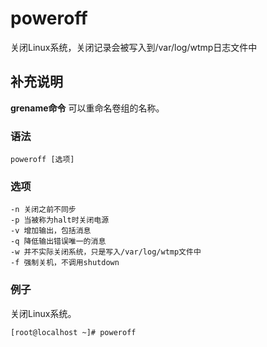 poweroff
===

关闭Linux系统，关闭记录会被写入到/var/log/wtmp日志文件中

## 补充说明

**grename命令** 可以重命名卷组的名称。

###  语法

```
poweroff [选项]
```

###  选项

```
-n 关闭之前不同步
-p 当被称为halt时关闭电源
-v 增加输出，包括消息
-q 降低输出错误唯一的消息
-w 并不实际关闭系统，只是写入/var/log/wtmp文件中
-f 强制关机，不调用shutdown
```

### 例子

关闭Linux系统。

```
[root@localhost ~]# poweroff
```

<!-- Linux命令行搜索引擎：https://jaywcjlove.github.io/linux-command/ -->
